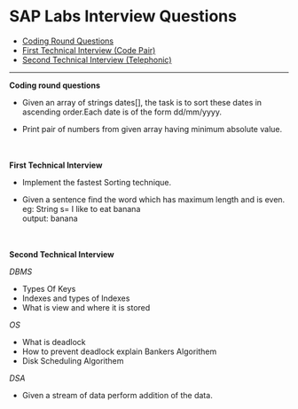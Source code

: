 # SAP Labs Interview Questions
* [Coding Round Questions](#coding)
* [First Technical Interview (Code Pair)](#tech)
* [Second Technical Interview (Telephonic)](#techtwo)
____
<b name="coding">Coding round questions</b><br/>

- Given an array of strings dates[], the task is to sort these dates in ascending order.Each date is of the form dd/mm/yyyy.

- Print pair of numbers from given array having minimum absolute value.
<br>
<br>
<b name="tech">First Technical Interview</b>
<br>

- Implement the fastest Sorting technique.

- Given a sentence find the word which has maximum length and is even.<br>
  eg: String s= I like to eat banana <br>
  output: banana  
<br>
<br>
<b name="techtwo">Second Technical Interview</b>
<br>

<i>DBMS</i>

- Types Of Keys
- Indexes and types of Indexes 
- What is view and where it is stored

<i>OS</i>

- What is deadlock 
- How to prevent deadlock explain Bankers Algorithem 
- Disk Scheduling Algorithem

<i>DSA</i>
- Given a stream of data perform addition of the data.


